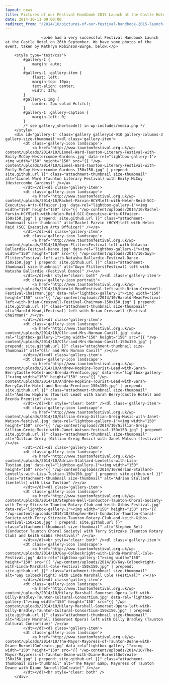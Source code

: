 ```yaml
---
layout: news
title: Pictures of our Festival Handbook 2015 Launch at the Castle Hotel
date: 2014-10-11 09:00:00
redirect_from: "/2014/10/pictures-of-our-festival-handbook-2015-launch-at-the-castle-hotel/"
---
```

<section>

                    
                    <p>We had a very successful Festival Handbook Launch at the Castle Hotel on 26th September. We have some photos of the event, taken by Kathryn Robinson-Burge, below.</p>

		<style type='text/css'>
			#gallery-1 {
				margin: auto;
			}
			#gallery-1 .gallery-item {
				float: left;
				margin-top: 10px;
				text-align: center;
				width: 33%;
			}
			#gallery-1 img {
				border: 2px solid #cfcfcf;
			}
			#gallery-1 .gallery-caption {
				margin-left: 0;
			}
			/* see gallery_shortcode() in wp-includes/media.php */
		</style>
		<div id='gallery-1' class='gallery galleryid-910 gallery-columns-3 gallery-size-thumbnail'><dl class='gallery-item'>
			<dt class='gallery-icon landscape'>
				<a href='http://www.tauntonfestival.org.uk/wp-content/uploads/2014/10/Lionel-Ward-Taunton-Literary-Festival-with-Emily-McCoy-Hestercombe-Gardens.jpg' data-rel="lightbox-gallery-1"><img width="150" height="150" src="{{ "/wp-content/uploads/2014/10/Lionel-Ward-Taunton-Literary-Festival-with-Emily-McCoy-Hestercombe-Gardens-150x150.jpg" | prepend: site.github.url }}" class="attachment-thumbnail size-thumbnail" alt="Lionel Ward (Taunton Literary Festival) with Emily McCoy (Hestercombe Gardens)" /></a>
			</dt></dl><dl class='gallery-item'>
			<dt class='gallery-icon landscape'>
				<a href='http://www.tauntonfestival.org.uk/wp-content/uploads/2014/10/Rachel-Parvin-HCYMleft-with-Helen-Reid-SCC-Executive-Arts-Offuicer.jpg' data-rel="lightbox-gallery-1"><img width="150" height="150" src="{{ "/wp-content/uploads/2014/10/Rachel-Parvin-HCYMleft-with-Helen-Reid-SCC-Executive-Arts-Offuicer-150x150.jpg" | prepend: site.github.url }}" class="attachment-thumbnail size-thumbnail" alt="Rachel Parvin (HCYM)left with Helen Reid (SCC Executive Arts Offuicer)" /></a>
			</dt></dl><dl class='gallery-item'>
			<dt class='gallery-icon landscape'>
				<a href='http://www.tauntonfestival.org.uk/wp-content/uploads/2014/10/Gwyn-FlittersFestival-left-with-Natasha-Ballardie-Festival-Dance.jpg' data-rel="lightbox-gallery-1"><img width="150" height="150" src="{{ "/wp-content/uploads/2014/10/Gwyn-FlittersFestival-left-with-Natasha-Ballardie-Festival-Dance-150x150.jpg" | prepend: site.github.url }}" class="attachment-thumbnail size-thumbnail" alt="Gwyn Flitters(Festival) left with Natasha Ballardie (Festival Dance)" /></a>
			</dt></dl><br style="clear: both" /><dl class='gallery-item'>
			<dt class='gallery-icon portrait'>
				<a href='http://www.tauntonfestival.org.uk/wp-content/uploads/2014/10/Harold-MeadFestival-left-with-Brian-Cresswell-Festival-Chairman.jpg' data-rel="lightbox-gallery-1"><img width="150" height="150" src="{{ "/wp-content/uploads/2014/10/Harold-MeadFestival-left-with-Brian-Cresswell-Festival-Chairman-150x150.jpg" | prepend: site.github.url }}" class="attachment-thumbnail size-thumbnail" alt="Harold Mead,(Festival) left with Brian Cresswell (Festival Chairman)" /></a>
			</dt></dl><dl class='gallery-item'>
			<dt class='gallery-icon landscape'>
				<a href='http://www.tauntonfestival.org.uk/wp-content/uploads/2014/10/Cllr-and-Mrs-Norman-Cavill.jpg' data-rel="lightbox-gallery-1"><img width="150" height="150" src="{{ "/wp-content/uploads/2014/10/Cllr-and-Mrs-Norman-Cavill-150x150.jpg" | prepend: site.github.url }}" class="attachment-thumbnail size-thumbnail" alt="Cllr and Mrs Norman Cavill" /></a>
			</dt></dl><dl class='gallery-item'>
			<dt class='gallery-icon landscape'>
				<a href='http://www.tauntonfestival.org.uk/wp-content/uploads/2014/10/Andrew-Hopkins-Tourist-Lead-with-Sarah-BerryCastle-Hotel-and-Brenda-Prentice.jpg' data-rel="lightbox-gallery-1"><img width="150" height="150" src="{{ "/wp-content/uploads/2014/10/Andrew-Hopkins-Tourist-Lead-with-Sarah-BerryCastle-Hotel-and-Brenda-Prentice-150x150.jpg" | prepend: site.github.url }}" class="attachment-thumbnail size-thumbnail" alt="Andrew Hopkins (Tourist Lead) with Sarah Berry(Castle Hotel) and Brenda Prentice" /></a>
			</dt></dl><br style="clear: both" /><dl class='gallery-item'>
			<dt class='gallery-icon landscape'>
				<a href='http://www.tauntonfestival.org.uk/wp-content/uploads/2014/10/Gillian-Greig-Gillian-Greig-Music-with-Janet-Watson-festival.jpg' data-rel="lightbox-gallery-1"><img width="150" height="150" src="{{ "/wp-content/uploads/2014/10/Gillian-Greig-Gillian-Greig-Music-with-Janet-Watson-festival-150x150.jpg" | prepend: site.github.url }}" class="attachment-thumbnail size-thumbnail" alt="Gillian Greig (Gillian Greig Music) with Janet Watson (festival)" /></a>
			</dt></dl><dl class='gallery-item'>
			<dt class='gallery-icon landscape'>
				<a href='http://www.tauntonfestival.org.uk/wp-content/uploads/2014/10/Adrian-Stallard-Lentells-with-Lisa-Tustian.jpg' data-rel="lightbox-gallery-1"><img width="150" height="150" src="{{ "/wp-content/uploads/2014/10/Adrian-Stallard-Lentells-with-Lisa-Tustian-150x150.jpg" | prepend: site.github.url }}" class="attachment-thumbnail size-thumbnail" alt="Adrian Stallard (Lentells) with Lisa Tustian" /></a>
			</dt></dl><dl class='gallery-item'>
			<dt class='gallery-icon landscape'>
				<a href='http://www.tauntonfestival.org.uk/wp-content/uploads/2014/10/Stephen-Bell-Conductor-Taunton-Choral-Society-with-Terry-Stirzake-Taunton-Rotary-Club-and-keith-Gibbs-Festival.jpg' data-rel="lightbox-gallery-1"><img width="150" height="150" src="{{ "/wp-content/uploads/2014/10/Stephen-Bell-Conductor-Taunton-Choral-Society-with-Terry-Stirzake-Taunton-Rotary-Club-and-keith-Gibbs-Festival-150x150.jpg" | prepend: site.github.url }}" class="attachment-thumbnail size-thumbnail" alt="Stephen Bell (Conductor Taunton Choral Society) with Terry Stirzake (Taunton Rotary Club) and keith Gibbs (Festival)" /></a>
			</dt></dl><br style="clear: both" /><dl class='gallery-item'>
			<dt class='gallery-icon landscape'>
				<a href='http://www.tauntonfestival.org.uk/wp-content/uploads/2014/10/Gay-Colbeckright-with-Linda-Marshall-Cole-Festival.jpg' data-rel="lightbox-gallery-1"><img width="150" height="150" src="{{ "/wp-content/uploads/2014/10/Gay-Colbeckright-with-Linda-Marshall-Cole-Festival-150x150.jpg" | prepend: site.github.url }}" class="attachment-thumbnail size-thumbnail" alt="Gay Colbeck(right) with Linda Marshall Cole (Festival)" /></a>
			</dt></dl><dl class='gallery-item'>
			<dt class='gallery-icon landscape'>
				<a href='http://www.tauntonfestival.org.uk/wp-content/uploads/2014/10/Hilary-Marshall-Somerset-Opera-left-with-Dilly-Bradley-Taunton-Cultural-Consortium.jpg' data-rel="lightbox-gallery-1"><img width="150" height="150" src="{{ "/wp-content/uploads/2014/10/Hilary-Marshall-Somerset-Opera-left-with-Dilly-Bradley-Taunton-Cultural-Consortium-150x150.jpg" | prepend: site.github.url }}" class="attachment-thumbnail size-thumbnail" alt="Hilary Marshall (Somerset Opera) left with Dilly Bradley (Taunton Cultural Consortium)" /></a>
			</dt></dl><dl class='gallery-item'>
			<dt class='gallery-icon landscape'>
				<a href='http://www.tauntonfestival.org.uk/wp-content/uploads/2014/10/The-Mayor-Mayoress-of-Taunton-Deane-with-Diane-BurnellGoCreate.jpg' data-rel="lightbox-gallery-1"><img width="150" height="150" src="{{ "/wp-content/uploads/2014/10/The-Mayor-Mayoress-of-Taunton-Deane-with-Diane-BurnellGoCreate-150x150.jpg" | prepend: site.github.url }}" class="attachment-thumbnail size-thumbnail" alt="The Mayor &amp; Mayoress of Taunton Deane with Diane Burnell(GoCreate)" /></a>
			</dt></dl><br style="clear: both" />
		</div>


                
</section>
